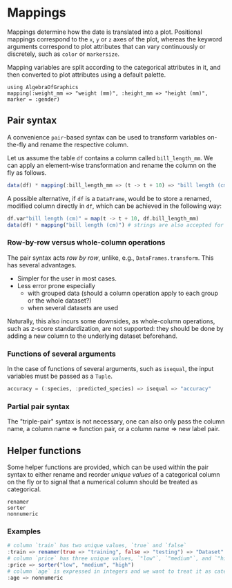 # Mappings

Mappings determine how the date is translated into a plot.
Positional mappings correspond to the `x`, `y` or `z` axes of the plot,
whereas the keyword arguments correspond to plot attributes that can vary
continuously or discretely, such as `color` or `markersize`.

Mapping variables  are split according to the categorical attributes in it,
and then converted to plot attributes using a default palette.

```@example
using AlgebraOfGraphics
mapping(:weight_mm => "weight (mm)", :height_mm => "height (mm)", marker = :gender)
```

## Pair syntax

A convenience `pair`-based syntax can be used to transform variables on-the-fly
and rename the respective column.

Let us assume the table `df` contains a column called `bill_length_mm`.
We can apply an element-wise transformation and rename the column on the fly as
follows.

```julia
data(df) * mapping(:bill_length_mm => (t -> t + 10) => "bill length (cm)")
```

A possible alternative, if `df` is a `DataFrame`, would be to store a renamed,
modified column directly in `df`, which can be achieved in the following way: 

```julia
df.var"bill length (cm)" = map(t -> t + 10, df.bill_length_mm)
data(df) * mapping("bill length (cm)") # strings are also accepted for column names
```

### Row-by-row versus whole-column operations

The pair syntax acts *row by row*, unlike, e.g., `DataFrames.transform`.
This has several advantages.

- Simpler for the user in most cases.
- Less error prone especially
   - with grouped data (should a column operation apply to each group or the whole dataset?)
   - when several datasets are used

Naturally, this also incurs some downsides, as whole-column operations, such as
z-score standardization, are not supported:
they should be done by adding a new column to the underlying dataset beforehand.

### Functions of several arguments

In the case of functions of several arguments, such as `isequal`, the input
variables must be passed as a `Tuple`.

```julia
accuracy = (:species, :predicted_species) => isequal => "accuracy"
```

### Partial pair syntax

The "triple-pair" syntax is not necessary, one can also only pass the column name,
a column name => function pair, or a column name => new label pair.

## Helper functions

Some helper functions are provided, which can be used within the pair syntax to
either rename and reorder *unique values* of a categorical column on the fly or to
signal that a numerical column should be treated as categorical.

```@docs
renamer
sorter
nonnumeric
```

### Examples

```julia
# column `train` has two unique values, `true` and `false`
:train => renamer(true => "training", false => "testing") => "Dataset"
# column `price` has three unique values, `"low"`, `"medium"`, and `"high"`
:price => sorter("low", "medium", "high")
# column `age` is expressed in integers and we want to treat it as categorical
:age => nonnumeric
```